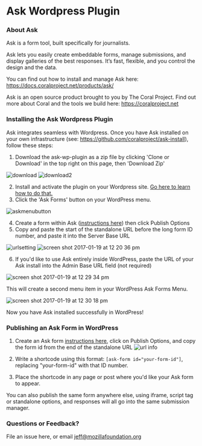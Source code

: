 # Ask Wordpress Plugin

### About Ask

Ask is a form tool, built specifically for journalists.

Ask lets you easily create embeddable forms, manage submissions, and display galleries of the best responses. It’s fast, flexible, and you control the design and the data.

You can find out how to install and manage Ask here: https://docs.coralproject.net/products/ask/

Ask is an open source product brought to you by The Coral Project. Find out more about Coral and the tools we build here: https://coralproject.net 


### Installing the Ask Wordpress Plugin

Ask integrates seamless with Wordpress. Once you have Ask installed on your own infrastructure (see: https://github.com/coralproject/ask-install), follow these steps:

1. Download the ask-wp-plugin as a zip file by clicking 'Clone or Download' in the top right on this page, then 'Download Zip'

![download](https://cloud.githubusercontent.com/assets/10014755/22115659/e3316790-de3b-11e6-9ee7-05b2df42826a.png)
![download2](https://cloud.githubusercontent.com/assets/10014755/22115662/e51c0c04-de3b-11e6-8642-1a8e846467e3.png)

2. Install and activate the plugin on your Wordpress site. [Go here to learn how to do that.](https://codex.wordpress.org/Plugins_Add_New_Screen)
3. Click the 'Ask Forms' button on your WordPress menu.

![askmenubutton](https://cloud.githubusercontent.com/assets/10014755/22117783/3ee66a70-de43-11e6-8ff1-b4597cf89bb2.png)

4. Create a form within Ask ([instructions here](https://docs.coralproject.net/products/askuserguide)) then click Publish Options 
5. Copy and paste the start of the standalone URL before the long form ID number, and paste it into the Server Base URL

![urlsetting](https://cloud.githubusercontent.com/assets/10014755/22117596/9894fa2e-de42-11e6-8cb1-cef57729feb3.png)
![screen shot 2017-01-19 at 12 20 36 pm](https://cloud.githubusercontent.com/assets/10014755/22117676/d7b7a490-de42-11e6-9d26-b789af995f66.png)

6. If you'd like to use Ask entirely inside WordPress, paste the URL of your Ask install into the Admin Base URL field (not required)

![screen shot 2017-01-19 at 12 29 34 pm](https://cloud.githubusercontent.com/assets/10014755/22117718/fad39786-de42-11e6-9d40-658ddcc4b215.png)

This will create a second menu item in your WordPress Ask Forms Menu.

![screen shot 2017-01-19 at 12 30 18 pm](https://cloud.githubusercontent.com/assets/10014755/22117789/46904e9e-de43-11e6-912c-2c9d3a8e1220.png)

Now you have Ask installed successfully in WordPress!

### Publishing an Ask Form in WordPress

1. Create an Ask form [instructions here](https://docs.coralproject.net/products/askuserguide), click on Publish Options, and copy the form id from the end of the standalone URL
![url info](https://cloud.githubusercontent.com/assets/10014755/22114663/480dcc70-de38-11e6-8a25-44aead4a9e6d.png)

2. Write a shortcode using this format: `[ask-form id="your-form-id"]`, replacing "your-form-id" with that ID number. 
3. Place the shortcode in any page or post where you'd like your Ask form to appear. 

You can also publish the same form anywhere else, using iframe, script tag or standalone options, and responses will all go into the same submission manager.


### Questions or Feedback?

File an issue here, or email jeff@mozillafoundation.org

